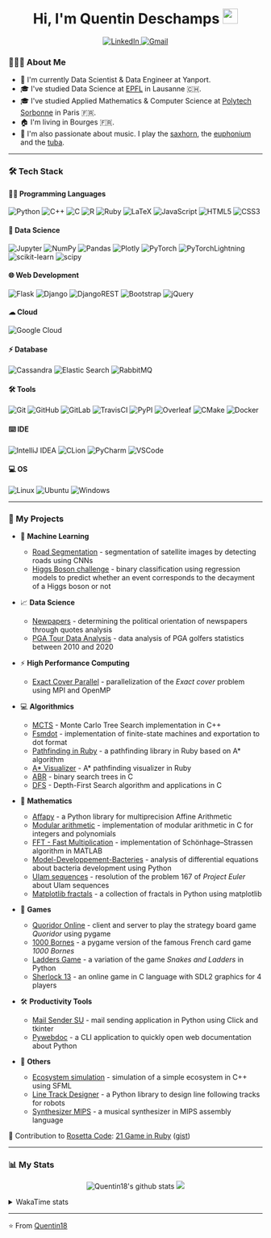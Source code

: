 <h1 align="center">Hi, I'm Quentin Deschamps <img src = "https://raw.githubusercontent.com/MartinHeinz/MartinHeinz/master/wave.gif" width = 30></h1>

<p align="center">
    <a target="_blank" href="https://www.linkedin.com/in/quentin-deschamps18/">
        <img alt="LinkedIn" src="https://img.shields.io/badge/LinkedIn-0077B5?style=for-the-badge&logo=linkedin&logoColor=white"/>
    </a>
    <a target="_blank" href="mailto:quentindeschamps18@gmail.com">
        <img alt="Gmail" src="https://img.shields.io/badge/Gmail-D14836?style=for-the-badge&logo=gmail&logoColor=white" />
    </a>
</p>

<!-- Badges: https://github.com/alexandresanlim/Badges4-README.md-Profile -->

### 👨🏻‍💻 About Me

- 💼 I'm currently Data Scientist & Data Engineer at Yanport.
- 🎓 I've studied Data Science at [EPFL](https://www.epfl.ch/fr/) in Lausanne 🇨🇭.
- 🎓 I've studied Applied Mathematics & Computer Science at [Polytech Sorbonne](https://www.polytech.sorbonne-universite.fr) in Paris 🇫🇷.
- 🏠 I'm living in Bourges 🇫🇷.
- 🎵 I'm also passionate about music. I play the [saxhorn](https://en.wikipedia.org/wiki/Saxhorn), the [euphonium](https://en.wikipedia.org/wiki/Euphonium) and the [tuba](https://en.wikipedia.org/wiki/Tuba).

---

### 🛠 Tech Stack

#### 👩‍💻 Programming Languages

<p>
    <img alt="Python" src="https://img.shields.io/badge/Python-FFD43B?style=for-the-badge&logo=python&logoColor=blue"/>
    <img alt="C++" src="https://img.shields.io/badge/C%2B%2B-00599C?style=for-the-badge&logo=c%2B%2B&logoColor=white"/>
    <img alt="C" src="https://img.shields.io/badge/C-00599C?style=for-the-badge&logo=c&logoColor=white"/>
    <img alt="R" src="https://img.shields.io/badge/R-276DC3?style=for-the-badge&logo=r&logoColor=white"/>
    <img alt="Ruby" src="https://img.shields.io/badge/Ruby-CC342D?style=for-the-badge&logo=ruby&logoColor=white"/>
    <img alt="LaTeX" src="https://img.shields.io/badge/LaTeX-47A141?style=for-the-badge&logo=LaTeX&logoColor=white"/>
    <img alt="JavaScript" src="https://img.shields.io/badge/JavaScript-323330?style=for-the-badge&logo=javascript&logoColor=F7DF1E"/>
    <img alt="HTML5" src="https://img.shields.io/badge/HTML5-E34F26?style=for-the-badge&logo=html5&logoColor=white"/>
    <img alt="CSS3" src="https://img.shields.io/badge/CSS3-1572B6?style=for-the-badge&logo=css3&logoColor=white"/>
</p>

#### 🤖 Data Science

<p>
    <img alt="Jupyter" src="https://img.shields.io/badge/Jupyter-F37626.svg?&style=for-the-badge&logo=Jupyter&logoColor=white" />
    <img alt="NumPy" src="https://img.shields.io/badge/Numpy-777BB4?style=for-the-badge&logo=numpy&logoColor=white" />
    <img alt="Pandas" src="https://img.shields.io/badge/Pandas-2C2D72?style=for-the-badge&logo=pandas&logoColor=white" />
    <img alt="Plotly" src="https://img.shields.io/badge/Plotly-239120?style=for-the-badge&logo=plotly&logoColor=white" />
    <img alt="PyTorch" src="https://img.shields.io/badge/PyTorch-EE4C2C?style=for-the-badge&logo=PyTorch&logoColor=white" />
    <img alt="PyTorchLightning" src="https://img.shields.io/badge/PyTorchLightning-792EE5?style=for-the-badge&logo=PyTorchLightning&logoColor=white" />
    <img alt="scikit-learn" src="https://img.shields.io/badge/scikit_learn-F7931E?style=for-the-badge&logo=scikit-learn&logoColor=white" />
    <img alt="scipy" src="https://img.shields.io/badge/SciPy-654FF0?style=for-the-badge&logo=SciPy&logoColor=white" />
</p>

#### 🌐 Web Development

<p>
    <img alt="Flask" src="https://img.shields.io/badge/Flask-000000?style=for-the-badge&logo=flask&logoColor=white"/>
    <img alt="Django" src="https://img.shields.io/badge/Django-092E20?style=for-the-badge&logo=django&logoColor=green"/>
    <img alt="DjangoREST" src="https://img.shields.io/badge/django%20rest-ff1709?style=for-the-badge&logo=django&logoColor=white"/>
    <img alt="Bootstrap" src="https://img.shields.io/badge/Bootstrap-563D7C?style=for-the-badge&logo=bootstrap&logoColor=white"/>
    <img alt="jQuery" src="https://img.shields.io/badge/jQuery-0769AD?style=for-the-badge&logo=jquery&logoColor=white"/>
</p>

#### ☁ Cloud

<p>
    <img alt="Google Cloud" src="https://img.shields.io/badge/Google_Cloud-4285F4?style=for-the-badge&logo=google-cloud&logoColor=white" />
</p>

#### ⚡️ Database

<p>
    <img alt="Cassandra" src="https://img.shields.io/badge/Cassandra-1287B1?style=for-the-badge&logo=apache%20cassandra&logoColor=white">
    <img alt="Elastic Search" src="https://img.shields.io/badge/Elastic_Search-005571?style=for-the-badge&logo=elasticsearch&logoColor=white">
    <img alt="RabbitMQ" src="https://img.shields.io/badge/rabbitmq-%23FF6600.svg?&style=for-the-badge&logo=rabbitmq&logoColor=white">
</p>

#### 🛠️ Tools

<p>
    <img alt="Git" src="https://img.shields.io/badge/GIT-E44C30?style=for-the-badge&logo=git&logoColor=white"/>
    <img alt="GitHub" src="https://img.shields.io/badge/GitHub-100000?style=for-the-badge&logo=github&logoColor=white"/>
    <img alt="GitLab" src="https://img.shields.io/badge/GitLab-330F63?style=for-the-badge&logo=gitlab&logoColor=white"/>
    <img alt="TravisCI" src="https://img.shields.io/badge/travis_CI-3EAAAF?style=for-the-badge&logo=travisci&logoColor=white"/>
    <img alt="PyPI" src="https://img.shields.io/badge/pypi-3775A9?style=for-the-badge&logo=pypi&logoColor=white" />
    <img alt="Overleaf" src="https://img.shields.io/badge/Overleaf-47A141?style=for-the-badge&logo=Overleaf&logoColor=white" />
    <img alt="CMake" src="https://img.shields.io/badge/CMake-064F8C?style=for-the-badge&logo=cmake&logoColor=white" />
    <img alt="Docker" src="https://img.shields.io/badge/Docker-2CA5E0?style=for-the-badge&logo=docker&logoColor=white" />
</p>

#### ⌨️ IDE

<p>
    <img alt="IntelliJ IDEA" src="https://img.shields.io/badge/IntelliJ_IDEA-000000.svg?style=for-the-badge&logo=intellij-idea&logoColor=white"/>
    <img alt="CLion" src="https://img.shields.io/badge/CLion-000000?style=for-the-badge&logo=clion&logoColor=white"/>
    <img alt="PyCharm" src="https://img.shields.io/badge/PyCharm-000000.svg?&style=for-the-badge&logo=PyCharm&logoColor=white"/>
    <img alt="VSCode" src="https://img.shields.io/badge/VSCode-0078D4?style=for-the-badge&logo=visual%20studio%20code&logoColor=white"/>
</p>

#### 💻 OS

<p>
    <img alt="Linux" src="https://img.shields.io/badge/Linux-FCC624?style=for-the-badge&logo=linux&logoColor=black" />
    <img alt="Ubuntu" src="https://img.shields.io/badge/Ubuntu-E95420?style=for-the-badge&logo=ubuntu&logoColor=white"/>
    <img alt="Windows" src="https://img.shields.io/badge/Windows-0078D6?style=for-the-badge&logo=windows&logoColor=white"/>
</p>

---

### 🚀 My Projects

- 🤖 **Machine Learning**

    * [Road Segmentation](https://github.com/Quentin18/road-segmentation) - segmentation of satellite images by detecting roads using CNNs
    * [Higgs Boson challenge](https://github.com/Quentin18/higgs-boson-challenge) - binary classification using regression models to predict whether an event corresponds to the decayment of a Higgs boson or not

- 📈 **Data Science**

    * [Newpapers](https://quentin18.github.io/newspapers/) - determining the political orientation of newspapers through quotes analysis
    * [PGA Tour Data Analysis](https://quentin18.github.io/pga-tour/) - data analysis of PGA golfers statistics between 2010 and 2020

- ⚡ **High Performance Computing**

    * [Exact Cover Parallel](https://github.com/Quentin18/exact-cover-parallel) - parallelization of the *Exact cover* problem using MPI and OpenMP

- 💻 **Algorithmics**

  * [MCTS](https://github.com/Quentin18/mcts-cpp) - Monte Carlo Tree Search implementation in C++
  * [Fsmdot](https://github.com/Quentin18/fsmdot) - implementation of finite-state machines and exportation to dot format
  * [Pathfinding in Ruby](https://github.com/Quentin18/pathfinding.rb) - a pathfinding library in Ruby based on A* algorithm
  * [A* Visualizer](https://github.com/Quentin18/astar-visualizer) - A* pathfinding visualizer in Ruby
  * [ABR](https://github.com/Quentin18/ABR) - binary search trees in C
  * [DFS](https://github.com/Quentin18/DFS) - Depth-First Search algorithm and applications in C

- 🔢 **Mathematics**

    * [Affapy](https://gitlab.lip6.fr/hilaire/affapy) - a Python library for multiprecision Affine Arithmetic
    * [Modular arithmetic](https://github.com/Quentin18/modular-arithmetic) - implementation of modular arithmetic in C for integers and polynomials
    * [FFT - Fast Multiplication](https://github.com/Quentin18/fft-fast-multiplication) - implementation of Schönhage–Strassen algorithm in MATLAB
    * [Model-Developpement-Bacteries](https://github.com/Quentin18/Model-Developpement-Bacteries) - analysis of differential equations about bacteria development using Python
    * [Ulam sequences](https://github.com/Quentin18/ulam-sequences) - resolution of the problem 167 of *Project Euler* about Ulam sequences
    * [Matplotlib fractals](https://github.com/Quentin18/Matplotlib-fractals) - a collection of fractals in Python using matplotlib

- 🎲 **Games**

  * [Quoridor Online](https://github.com/Quentin18/Quoridor-Online) - client and server to play the strategy board game *Quoridor* using pygame
  * [1000 Bornes](https://github.com/Quentin18/1000-Bornes) - a pygame version of the famous French card game *1000 Bornes*
  * [Ladders Game](https://github.com/Quentin18/Ladders-Game) - a variation of the game *Snakes and Ladders* in Python
  * [Sherlock 13](https://github.com/Quentin18/Sherlock13) - an online game in C language with SDL2 graphics for 4 players

- 🛠 **Productivity Tools**

    * [Mail Sender SU](https://github.com/Quentin18/Mail-Sender-Sorbonne-Universite) - mail sending application in Python using Click and tkinter
    * [Pywebdoc](https://github.com/Quentin18/pywebdoc) - a CLI application to quickly open web documentation about Python

- 📌 **Others**

    * [Ecosystem simulation](https://github.com/Quentin18/ecosystem) - simulation of a simple ecosystem in C++ using SFML
    * [Line Track Designer](https://github.com/Quentin18/Line-Track-Designer) - a Python library to design line following tracks for robots
    * [Synthesizer MIPS](https://github.com/Quentin18/Synthesizer-MIPS) - a musical synthesizer in MIPS assembly language

🔗 Contribution to [Rosetta Code](http://rosettacode.org/wiki/Rosetta_Code): [21 Game in Ruby](http://rosettacode.org/wiki/21_Game#Ruby) ([gist](https://gist.github.com/Quentin18/095ad051a84028c7ca65762c07730ef8))

---

### 📊 My Stats

<!-- https://github.com/anuraghazra/github-readme-stats -->

<p align = "center">
    <img src="https://github-readme-stats.vercel.app/api?username=Quentin18&hide=prs,issues,contribs&include_all_commits=true&show_icons=true&theme=radical" alt="Quentin18's github stats" />
    <img src="https://github-readme-stats.vercel.app/api/top-langs/?username=Quentin18&layout=compact&theme=radical" />
</p>

<details>
<summary>WakaTime stats</summary>

![Waka Readme](https://github.com/Quentin18/Quentin18/workflows/Waka%20Readme/badge.svg)

<!--START_SECTION:waka-->
![Code Time](http://img.shields.io/badge/Code%20Time-2%2C881%20hrs%2043%20mins-blue)

![Lines of code](https://img.shields.io/badge/From%20Hello%20World%20I%27ve%20Written-3.0%20million%20lines%20of%20code-blue)

**🐱 My GitHub Data** 

> 📦 560.8 kB Used in GitHub's Storage 
 > 
> 🏆 181 Contributions in the Year 2023
 > 
> 💼 Opted to Hire
 > 
> 📜 29 Public Repositories 
 > 
> 🔑 21 Private Repositories 
 > 
**I'm an Early 🐤** 

```text
🌞 Morning                1340 commits        ██████░░░░░░░░░░░░░░░░░░░   22.16 % 
🌆 Daytime                3259 commits        █████████████░░░░░░░░░░░░   53.89 % 
🌃 Evening                1003 commits        ████░░░░░░░░░░░░░░░░░░░░░   16.58 % 
🌙 Night                  446 commits         ██░░░░░░░░░░░░░░░░░░░░░░░   07.37 % 
```
📅 **I'm Most Productive on Thursday** 

```text
Monday                   823 commits         ███░░░░░░░░░░░░░░░░░░░░░░   13.61 % 
Tuesday                  844 commits         ███░░░░░░░░░░░░░░░░░░░░░░   13.96 % 
Wednesday                848 commits         ████░░░░░░░░░░░░░░░░░░░░░   14.02 % 
Thursday                 1404 commits        ██████░░░░░░░░░░░░░░░░░░░   23.21 % 
Friday                   1228 commits        █████░░░░░░░░░░░░░░░░░░░░   20.30 % 
Saturday                 534 commits         ██░░░░░░░░░░░░░░░░░░░░░░░   08.83 % 
Sunday                   367 commits         ██░░░░░░░░░░░░░░░░░░░░░░░   06.07 % 
```


📊 **This Week I Spent My Time On** 

```text
🕑︎ Time Zone: Europe/Paris

💬 Programming Languages: 
Python                   13 hrs 18 mins      ███████████████████████░░   91.62 % 
YAML                     17 mins             █░░░░░░░░░░░░░░░░░░░░░░░░   02.03 % 
Text                     9 mins              ░░░░░░░░░░░░░░░░░░░░░░░░░   01.12 % 
Markdown                 9 mins              ░░░░░░░░░░░░░░░░░░░░░░░░░   01.11 % 
JSON                     6 mins              ░░░░░░░░░░░░░░░░░░░░░░░░░   00.78 % 

🔥 Editors: 
IntelliJ                 14 hrs 31 mins      █████████████████████████   100.00 % 

💻 Operating System: 
Linux                    14 hrs 31 mins      █████████████████████████   100.00 % 
```

**I Mostly Code in Python** 

```text
Python                   22 repos            ████████░░░░░░░░░░░░░░░░░   33.85 % 
C++                      14 repos            █████░░░░░░░░░░░░░░░░░░░░   21.54 % 
HTML                     5 repos             ██░░░░░░░░░░░░░░░░░░░░░░░   07.69 % 
Jupyter Notebook         4 repos             ██░░░░░░░░░░░░░░░░░░░░░░░   06.15 % 
eC                       1 repo              ░░░░░░░░░░░░░░░░░░░░░░░░░   01.54 % 
```




 Last Updated on 21/07/2023 01:34:57 UTC
<!--END_SECTION:waka-->

</details>

---
⭐️ From [Quentin18](https://github.com/Quentin18)
